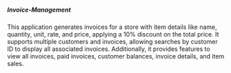 ##### Invoice-Management
This application generates invoices for a store with item details like name, quantity, unit, rate, and price, applying a 10% discount on the total price. It supports multiple customers and invoices, allowing searches by customer ID to display all associated invoices. Additionally, it provides features to view all invoices, paid invoices, customer balances, invoice details, and item sales.


